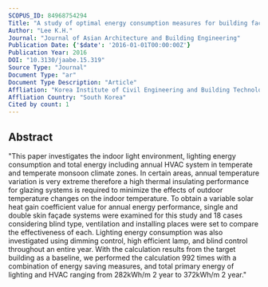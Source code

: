 ```yaml
---
SCOPUS_ID: 84968754294
Title: "A study of optimal energy consumption measures for building façades with a parametric combination of blinds, lighting and HVAC systems"
Author: "Lee K.H."
Journal: "Journal of Asian Architecture and Building Engineering"
Publication Date: {'$date': '2016-01-01T00:00:00Z'}
Publication Year: 2016
DOI: "10.3130/jaabe.15.319"
Source Type: "Journal"
Document Type: "ar"
Document Type Description: "Article"
Affliation: "Korea Institute of Civil Engineering and Building Technology (KICT)"
Affliation Country: "South Korea"
Cited by count: 1
---
```


## Abstract
"This paper investigates the indoor light environment, lighting energy consumption and total energy including annual HVAC system in temperate and temperate monsoon climate zones. In certain areas, annual temperature variation is very extreme therefore a high thermal insulating performance for glazing systems is required to minimize the effects of outdoor temperature changes on the indoor temperature. To obtain a variable solar heat gain coefficient value for annual energy performance, single and double skin façade systems were examined for this study and 18 cases considering blind type, ventilation and installing places were set to compare the effectiveness of each. Lighting energy consumption was also investigated using dimming control, high efficient lamp, and blind control throughout an entire year. With the calculation results from the target building as a baseline, we performed the calculation 992 times with a combination of energy saving measures, and total primary energy of lighting and HVAC ranging from 282kWh/m 2 year to 372kWh/m 2 year."
